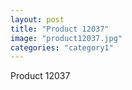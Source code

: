 ```yaml
---
layout: post
title: "Product 12037"
image: "product12037.jpg"
categories: "category1"
---
```

Product 12037
